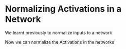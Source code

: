 # Normalizing Activations in a Network

We learnt previously to normalize inputs to a network

Now we can normalize the Activations in the networks
